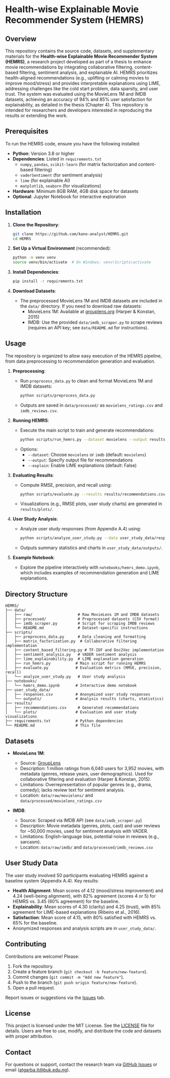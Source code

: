 # Health-wise Explainable Movie Recommender System (HEMRS)

## Overview

This repository contains the source code, datasets, and supplementary materials for the **Health-wise Explainable Movie Recommender System (HEMRS)**, a research project developed as part of a thesis to enhance movie recommendations by integrating collaborative filtering, content-based filtering, sentiment analysis, and explainable AI. HEMRS prioritizes health-aligned recommendations (e.g., uplifting or calming movies to improve mood/stress) and provides interpretable explanations using LIME, addressing challenges like the cold start problem, data sparsity, and user trust. The system was evaluated using the MovieLens 1M and IMDB datasets, achieving an accuracy of 94% and 85% user satisfaction for explainability, as detailed in the thesis (Chapter 4). This repository is intended for researchers and developers interested in reproducing the results or extending the work.

## Prerequisites

To run the HEMRS code, ensure you have the following installed:
- **Python**: Version 3.8 or higher
- **Dependencies**: Listed in `requirements.txt`
  - `numpy`, `pandas`, `scikit-learn` (for matrix factorization and content-based filtering)
  - `vaderSentiment` (for sentiment analysis)
  - `lime` (for explainable AI)
  - `matplotlib`, `seaborn` (for visualizations)
- **Hardware**: Minimum 8GB RAM, 4GB disk space for datasets
- **Optional**: Jupyter Notebook for interactive exploration

## Installation

1. **Clone the Repository**:
   ```bash
   git clone https://github.com/kano-analyst/HEMRS.git
   cd HEMRS
   ```

2. **Set Up a Virtual Environment** (recommended):
   ```bash
   python -m venv venv
   source venv/bin/activate  # On Windows: venv\Scripts\activate
   ```

3. **Install Dependencies**:
   ```bash
   pip install -r requirements.txt
   ```

4. **Download Datasets**:
   - The preprocessed MovieLens 1M and IMDB datasets are included in the `data/` directory. If you need to download raw datasets:
     - MovieLens 1M: Available at [grouplens.org](https://grouplens.org/datasets/movielens/1m/) (Harper & Konstan, 2015)
     - IMDB: Use the provided `data/imdb_scraper.py` to scrape reviews (requires an API key; see `data/README.md` for instructions).

## Usage

The repository is organized to allow easy execution of the HEMRS pipeline, from data preprocessing to recommendation generation and evaluation.

1. **Preprocessing**:
   - Run `preprocess_data.py` to clean and format MovieLens 1M and IMDB datasets:
     ```bash
     python scripts/preprocess_data.py
     ```
   - Outputs are saved in `data/processed/` as `movielens_ratings.csv` and `imdb_reviews.csv`.

2. **Running HEMRS**:
   - Execute the main script to train and generate recommendations:
     ```bash
     python scripts/run_hemrs.py --dataset movielens --output results/recommendations.csv
     ```
   - Options:
     - `--dataset`: Choose `movielens` or `imdb` (default: `movielens`)
     - `--output`: Specify output file for recommendations
     - `--explain`: Enable LIME explanations (default: False)

3. **Evaluating Results**:
   - Compute RMSE, precision, and recall using:
     ```bash
     python scripts/evaluate.py --results results/recommendations.csv
     ```
   - Visualizations (e.g., RMSE plots, user study charts) are generated in `results/plots/`.

4. **User Study Analysis**:
   - Analyze user study responses (from Appendix A.4) using:
     ```bash
     python scripts/analyze_user_study.py --data user_study_data/responses.csv
     ```
   - Outputs summary statistics and charts in `user_study_data/outputs/`.

5. **Example Notebook**:
   - Explore the pipeline interactively with `notebooks/hemrs_demo.ipynb`, which includes examples of recommendation generation and LIME explanations.

## Directory Structure

```plaintext
HEMRS/
├── data/
│   ├── raw/                    # Raw MovieLens 1M and IMDB datasets
│   ├── processed/              # Preprocessed datasets (CSV format)
│   ├── imdb_scraper.py         # Script for scraping IMDB reviews
│   └── README.md               # Dataset-specific instructions
├── scripts/
│   ├── preprocess_data.py      # Data cleaning and formatting
│   ├── matrix_factorization.py  # Collaborative filtering implementation
│   ├── content_based_filtering.py # TF-IDF and Doc2Vec implementation
│   ├── sentiment_analysis.py   # VADER sentiment analysis
│   ├── lime_explainability.py  # LIME explanation generation
│   ├── run_hemrs.py           # Main script for running HEMRS
│   ├── evaluate.py            # Evaluation metrics (RMSE, precision, recall)
│   └── analyze_user_study.py   # User study analysis
├── notebooks/
│   └── hemrs_demo.ipynb       # Interactive demo notebook
├── user_study_data/
│   ├── responses.csv          # Anonymized user study responses
│   └── outputs/               # Analysis results (charts, statistics)
├── results/
│   ├── recommendations.csv     # Generated recommendations
│   └── plots/                 # Evaluation and user study visualizations
├── requirements.txt           # Python dependencies
└── README.md                  # This file
```

## Datasets

- **MovieLens 1M**:
  - Source: [GroupLens](https://grouplens.org/datasets/movielens/1m/)
  - Description: 1 million ratings from 6,040 users for 3,952 movies, with metadata (genres, release years, user demographics). Used for collaborative filtering and evaluation (Harper & Konstan, 2015).
  - Limitations: Overrepresentation of popular genres (e.g., drama, comedy); lacks review text for sentiment analysis.
  - Location: `data/raw/movielens/` and `data/processed/movielens_ratings.csv`

- **IMDB**:
  - Source: Scraped via IMDB API (see `data/imdb_scraper.py`)
  - Description: Movie metadata (genres, plots, cast) and user reviews for ~50,000 movies, used for sentiment analysis with VADER.
  - Limitations: English-language bias, potential noise in reviews (e.g., sarcasm).
  - Location: `data/raw/imdb/` and `data/processed/imdb_reviews.csv`

## User Study Data

The user study involved 50 participants evaluating HEMRS against a baseline system (Appendix A.4). Key results:
- **Health Alignment**: Mean scores of 4.12 (mood/stress improvement) and 4.24 (well-being alignment), with 82% agreement (scores 4 or 5) for HEMRS vs. 3.45 (60% agreement) for the baseline.
- **Explainability**: Mean scores of 4.30 (clarity) and 4.25 (trust), with 85% agreement for LIME-based explanations (Ribeiro et al., 2016).
- **Satisfaction**: Mean score of 4.15, with 80% satisfied with HEMRS vs. 65% for the baseline.
- Anonymized responses and analysis scripts are in `user_study_data/`.

## Contributing

Contributions are welcome! Please:
1. Fork the repository.
2. Create a feature branch (`git checkout -b feature/new-feature`).
3. Commit changes (`git commit -m "Add new feature"`).
4. Push to the branch (`git push origin feature/new-feature`).
5. Open a pull request.

Report issues or suggestions via the [Issues](https://github.com/kano-analyst/HEMRS/issues) tab.

## License

This project is licensed under the MIT License. See the [LICENSE](LICENSE) file for details. Users are free to use, modify, and distribute the code and datasets with proper attribution.

## Contact

For questions or support, contact the research team via [GitHub Issues](https://github.com/kano-analyst) or email (atgarba.it@buk.edu.ng).
